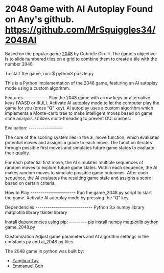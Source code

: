 2048 Game with AI Autoplay
Found on Any's github. https://github.com/MrSquiggles34/2048AI
===========
Based on the popular game [2048](https://github.com/gabrielecirulli/2048) by Gabriele Cirulli. The game's objective is to slide numbered tiles on a grid to combine them to create a tile with the number 2048. 

To start the game, run:
    $ python3 puzzle.py

This is a Python implementation of the  2048 game, featuring an AI autoplay mode using a custom algorithm.

Features ------------
Play the 2048 game with arrow keys or alternative keys (WASD or IKJL).
Activate AI autoplay mode to let the computer play the game for you (press "Q" key).
AI autoplay uses a custom algorithm which implements a Monte-carlo tree to make intelligent moves based on game state analysis.
Utilizes multi-threading to prevent GUI crashes. 


Evaluation: -----------------

The core of the scoring system lies in the ai_move function, which evaluates potential moves and assigns a grade to each move.
The function iterates through possible first moves and simulates future game states to evaluate their quality.

For each potential first move, the AI simulates multiple sequences of random moves to explore future game states.
Within each sequence, the AI makes random moves to simulate possible game outcomes.
After each sequence, the AI evaluates the resulting game state and assigns a score based on certain criteria.

How to Play -----------------------
Run the game_2048.py script to start the game.
Activate AI autoplay mode by pressing the "Q" key.

Dependencies -----------------------------
Python 3.x
numpy library
matplotlib library
tkinter library

Install dependencies using pip: ---------
pip install numpy matplotlib
python game_2048.py

Customization
Adjust game parameters and AI algorithm settings in the constants.py and ai_2048.py files.

The 2048 game in python was built by:
- [Yanghun Tay](http://github.com/yangshun)
- [Emmanuel Goh](http://github.com/emman27)